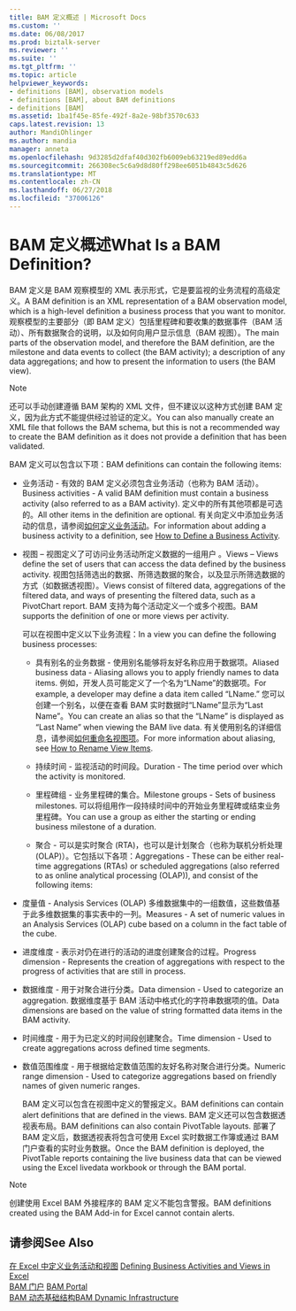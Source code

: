```yaml
---
title: BAM 定义概述 | Microsoft Docs
ms.custom: ''
ms.date: 06/08/2017
ms.prod: biztalk-server
ms.reviewer: ''
ms.suite: ''
ms.tgt_pltfrm: ''
ms.topic: article
helpviewer_keywords:
- definitions [BAM], observation models
- definitions [BAM], about BAM definitions
- definitions [BAM]
ms.assetid: 1ba1f45e-85fe-492f-8a2e-98bf3570c633
caps.latest.revision: 13
author: MandiOhlinger
ms.author: mandia
manager: anneta
ms.openlocfilehash: 9d3285d2dfaf40d302fb6009eb63219ed89edd6a
ms.sourcegitcommit: 266308ec5c6a9d8d80ff298ee6051b4843c5d626
ms.translationtype: MT
ms.contentlocale: zh-CN
ms.lasthandoff: 06/27/2018
ms.locfileid: "37006126"
---
```

# <a name="what-is-a-bam-definition"></a><span data-ttu-id="35517-103">BAM 定义概述</span><span class="sxs-lookup"><span data-stu-id="35517-103">What Is a BAM Definition?</span></span>
<span data-ttu-id="35517-104">BAM 定义是 BAM 观察模型的 XML 表示形式，它是要监视的业务流程的高级定义。</span><span class="sxs-lookup"><span data-stu-id="35517-104">A BAM definition is an XML representation of a BAM observation model, which is a high-level definition a business process that you want to monitor.</span></span> <span data-ttu-id="35517-105">观察模型的主要部分（即 BAM 定义）包括里程碑和要收集的数据事件（BAM 活动）、所有数据聚合的说明，以及如何向用户显示信息（BAM 视图）。</span><span class="sxs-lookup"><span data-stu-id="35517-105">The main parts of the observation model, and therefore the BAM definition, are the milestone and data events to collect (the BAM activity); a description of any data aggregations; and how to present the information to users (the BAM view).</span></span>  
  
> [!NOTE]
>  <span data-ttu-id="35517-106">还可以手动创建遵循 BAM 架构的 XML 文件，但不建议以这种方式创建 BAM 定义，因为此方式不能提供经过验证的定义。</span><span class="sxs-lookup"><span data-stu-id="35517-106">You can also manually create an XML file that follows the BAM schema, but this is not a recommended way to create the BAM definition as it does not provide a definition that has been validated.</span></span>  
  
 <span data-ttu-id="35517-107">BAM 定义可以包含以下项：</span><span class="sxs-lookup"><span data-stu-id="35517-107">BAM definitions can contain the following items:</span></span>  
  
- <span data-ttu-id="35517-108">业务活动 - 有效的 BAM 定义必须包含业务活动（也称为 BAM 活动）。</span><span class="sxs-lookup"><span data-stu-id="35517-108">Business activities - A valid BAM definition must contain a business activity (also referred to as a BAM activity).</span></span> <span data-ttu-id="35517-109">定义中的所有其他项都是可选的。</span><span class="sxs-lookup"><span data-stu-id="35517-109">All other items in the definition are optional.</span></span> <span data-ttu-id="35517-110">有关向定义中添加业务活动的信息，请参阅[如何定义业务活动](../core/how-to-define-a-business-activity.md)。</span><span class="sxs-lookup"><span data-stu-id="35517-110">For information about adding a business activity to a definition, see [How to Define a Business Activity](../core/how-to-define-a-business-activity.md).</span></span>  
  
- <span data-ttu-id="35517-111">视图 – 视图定义了可访问业务活动所定义数据的一组用户 。</span><span class="sxs-lookup"><span data-stu-id="35517-111">Views – Views define the set of users that can access the data defined by the business activity.</span></span> <span data-ttu-id="35517-112">视图包括筛选出的数据、所筛选数据的聚合，以及显示所筛选数据的方式（如数据透视图）。</span><span class="sxs-lookup"><span data-stu-id="35517-112">Views consist of filtered data, aggregations of the filtered data, and ways of presenting the filtered data, such as a PivotChart report.</span></span> <span data-ttu-id="35517-113">BAM 支持为每个活动定义一个或多个视图。</span><span class="sxs-lookup"><span data-stu-id="35517-113">BAM supports the definition of one or more views per activity.</span></span>  
  
   <span data-ttu-id="35517-114">可以在视图中定义以下业务流程：</span><span class="sxs-lookup"><span data-stu-id="35517-114">In a view you can define the following business processes:</span></span>  
  
  -   <span data-ttu-id="35517-115">具有别名的业务数据 - 使用别名能够将友好名称应用于数据项。</span><span class="sxs-lookup"><span data-stu-id="35517-115">Aliased business data - Aliasing allows you to apply friendly names to data items.</span></span> <span data-ttu-id="35517-116">例如，开发人员可能定义了一个名为“LName”的数据项。</span><span class="sxs-lookup"><span data-stu-id="35517-116">For example, a developer may define a data item called “LName.”</span></span> <span data-ttu-id="35517-117">您可以创建一个别名，以便在查看 BAM 实时数据时“LName”显示为“Last Name”。</span><span class="sxs-lookup"><span data-stu-id="35517-117">You can create an alias so that the “LName” is displayed as “Last Name” when viewing the BAM live data.</span></span>  <span data-ttu-id="35517-118">有关使用别名的详细信息，请参阅[如何重命名视图项](../core/how-to-rename-view-items.md)。</span><span class="sxs-lookup"><span data-stu-id="35517-118">For more information about aliasing, see [How to Rename View Items](../core/how-to-rename-view-items.md).</span></span>  
  
  -   <span data-ttu-id="35517-119">持续时间 - 监视活动的时间段。</span><span class="sxs-lookup"><span data-stu-id="35517-119">Duration - The time period over which the activity is monitored.</span></span>  
  
  -   <span data-ttu-id="35517-120">里程碑组 - 业务里程碑的集合。</span><span class="sxs-lookup"><span data-stu-id="35517-120">Milestone groups - Sets of business milestones.</span></span> <span data-ttu-id="35517-121">可以将组用作一段持续时间中的开始业务里程碑或结束业务里程碑。</span><span class="sxs-lookup"><span data-stu-id="35517-121">You can use a group as either the starting or ending business milestone of a duration.</span></span>  
  
  -   <span data-ttu-id="35517-122">聚合 - 可以是实时聚合 (RTA)，也可以是计划聚合（也称为联机分析处理 (OLAP)）。它包括以下各项：</span><span class="sxs-lookup"><span data-stu-id="35517-122">Aggregations -  These can be either real-time aggregations (RTAs) or scheduled aggregations (also referred to as online analytical processing (OLAP)), and consist of the following items:</span></span>  
  
- <span data-ttu-id="35517-123">度量值 - Analysis Services (OLAP) 多维数据集中的一组数值，这些数值基于此多维数据集的事实表中的一列。</span><span class="sxs-lookup"><span data-stu-id="35517-123">Measures - A set of numeric values in an Analysis Services (OLAP) cube based on a column in the fact table of the cube.</span></span>  
  
- <span data-ttu-id="35517-124">进度维度 - 表示对仍在进行的活动的进度创建聚合的过程。</span><span class="sxs-lookup"><span data-stu-id="35517-124">Progress dimension - Represents the creation of aggregations with respect to the progress of activities that are still in process.</span></span>  
  
- <span data-ttu-id="35517-125">数据维度 - 用于对聚合进行分类。</span><span class="sxs-lookup"><span data-stu-id="35517-125">Data dimension - Used to categorize an aggregation.</span></span> <span data-ttu-id="35517-126">数据维度基于 BAM 活动中格式化的字符串数据项的值。</span><span class="sxs-lookup"><span data-stu-id="35517-126">Data dimensions are based on the value of string formatted data items in the BAM activity.</span></span>  
  
- <span data-ttu-id="35517-127">时间维度 - 用于为已定义的时间段创建聚合。</span><span class="sxs-lookup"><span data-stu-id="35517-127">Time dimension - Used to create aggregations across defined time segments.</span></span>  
  
- <span data-ttu-id="35517-128">数值范围维度 - 用于根据给定数值范围的友好名称对聚合进行分类。</span><span class="sxs-lookup"><span data-stu-id="35517-128">Numeric range dimension - Used to categorize aggregations based on friendly names of given numeric ranges.</span></span>  
  
  <span data-ttu-id="35517-129">BAM 定义可以包含在视图中定义的警报定义。</span><span class="sxs-lookup"><span data-stu-id="35517-129">BAM definitions can contain alert definitions that are defined in the views.</span></span> <span data-ttu-id="35517-130">BAM 定义还可以包含数据透视表布局。</span><span class="sxs-lookup"><span data-stu-id="35517-130">BAM definitions can also contain PivotTable layouts.</span></span> <span data-ttu-id="35517-131">部署了 BAM 定义后，数据透视表将包含可使用 Excel 实时数据工作簿或通过 BAM 门户查看的实时业务数据。</span><span class="sxs-lookup"><span data-stu-id="35517-131">Once the BAM definition is deployed, the PivotTable reports containing the live business data that can be viewed using the Excel livedata workbook or through the BAM portal.</span></span>  
  
> [!NOTE]
>  <span data-ttu-id="35517-132">创建使用 Excel BAM 外接程序的 BAM 定义不能包含警报。</span><span class="sxs-lookup"><span data-stu-id="35517-132">BAM definitions created using the BAM Add-in for Excel cannot contain alerts.</span></span>  
  
## <a name="see-also"></a><span data-ttu-id="35517-133">请参阅</span><span class="sxs-lookup"><span data-stu-id="35517-133">See Also</span></span>  
 <span data-ttu-id="35517-134">[在 Excel 中定义业务活动和视图](../core/defining-business-activities-and-views-in-excel.md) </span><span class="sxs-lookup"><span data-stu-id="35517-134">[Defining Business Activities and Views in Excel](../core/defining-business-activities-and-views-in-excel.md) </span></span>  
 <span data-ttu-id="35517-135">[BAM 门户](../core/bam-portal.md) </span><span class="sxs-lookup"><span data-stu-id="35517-135">[BAM Portal](../core/bam-portal.md) </span></span>  
 [<span data-ttu-id="35517-136">BAM 动态基础结构</span><span class="sxs-lookup"><span data-stu-id="35517-136">BAM Dynamic Infrastructure</span></span>](../core/bam-dynamic-infrastructure.md)